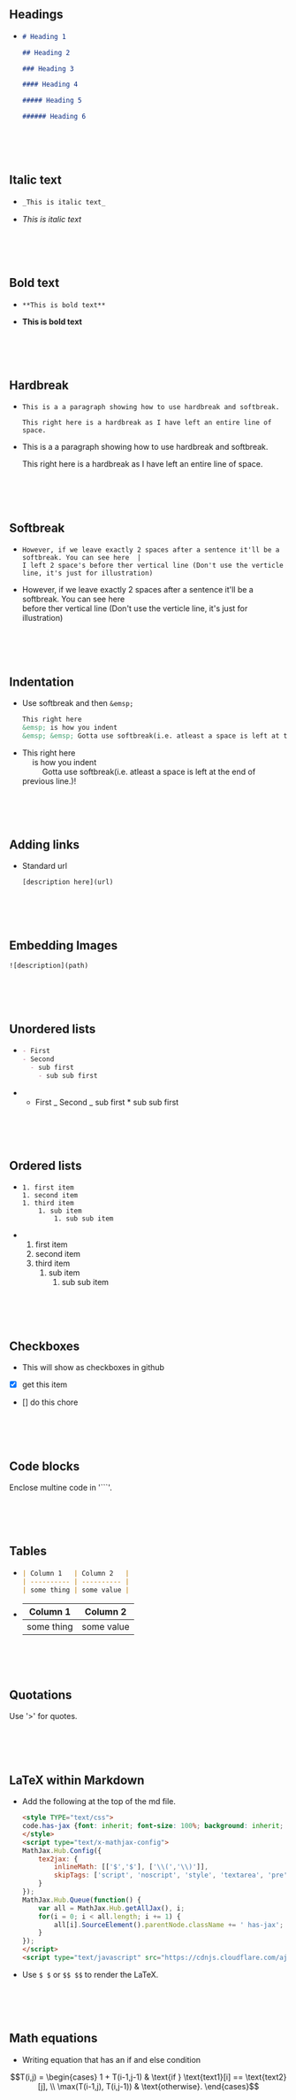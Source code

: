 ## Headings

- ```markdown
  # Heading 1

  ## Heading 2

  ### Heading 3

  #### Heading 4

  ##### Heading 5

  ###### Heading 6
  ```

<br/>
<br/>
<br>

## Italic text

- ```markdown
  _This is italic text_
  ```

- _This is italic text_

<br/>
<br/>
<br>

## Bold text

- ```
  **This is bold text**
  ```
- **This is bold text**

<br/>
<br/>
<br>

## Hardbreak

- ```
  This is a a paragraph showing how to use hardbreak and softbreak.

  This right here is a hardbreak as I have left an entire line of space.
  ```

- This is a a paragraph showing how to use hardbreak and softbreak.

  This right here is a hardbreak as I have left an entire line of space.

<br/>
<br/>
<br>

## Softbreak

- ```
  However, if we leave exactly 2 spaces after a sentence it'll be a softbreak. You can see here  |
  I left 2 space's before ther vertical line (Don't use the verticle line, it's just for illustration)
  ```
- However, if we leave exactly 2 spaces after a sentence it'll be a softbreak. You can see here  
  before ther vertical line (Don't use the verticle line, it's just for illustration)

<br/>
<br/>
<br>

## Indentation

- Use softbreak and then `&emsp;`
  ```markdown
  This right here  
  &emsp; is how you indent  
  &emsp; &emsp; Gotta use softbreak(i.e. atleast a space is left at the end of previous line.)!
  ```
- This right here  
  &emsp; is how you indent  
  &emsp; &emsp; Gotta use softbreak(i.e. atleast a space is left at the end of previous line.)!

<br/>
<br/>
<br>

## Adding links

- Standard url
  ```
  [description here](url)
  ```

<br/>
<br/>
<br>

## Embedding Images

```syntax
![description](path)
```

<br/>
<br/>
<br>

## Unordered lists

- ```markdown
  - First
  - Second
    - sub first
      - sub sub first
  ```

- - First
    _ Second
    _ sub first \* sub sub first

<br/>
<br/>
<br>

## Ordered lists

- ```
  1. first item
  1. second item
  1. third item
      1. sub item
          1. sub sub item
  ```
- 1. first item
  1. second item
  1. third item
     1. sub item
        1. sub sub item

<br/>
<br/>
<br>

## Checkboxes

- This will show as checkboxes in github

- [x] get this item
- [] do this chore

<br/>
<br/>
<br>

## Code blocks

Enclose multine code in '```'.

<br/>
<br/>
<br>

## Tables

- ```markdown
  | Column 1   | Column 2   |
  | ---------- | ---------- |
  | some thing | some value |
  ```

- | Column 1   | Column 2   |
  | ---------- | ---------- |
  | some thing | some value |

<br/>
<br/>
<br>

## Quotations

Use '>' for quotes.

<br/>
<br/>
<br>

## LaTeX within Markdown

- Add the following at the top of the md file.

  ```md
  <style TYPE="text/css">
  code.has-jax {font: inherit; font-size: 100%; background: inherit; border: inherit;}
  </style>
  <script type="text/x-mathjax-config">
  MathJax.Hub.Config({
      tex2jax: {
          inlineMath: [['$','$'], ['\\(','\\)']],
          skipTags: ['script', 'noscript', 'style', 'textarea', 'pre'] // removed 'code' entry
      }
  });
  MathJax.Hub.Queue(function() {
      var all = MathJax.Hub.getAllJax(), i;
      for(i = 0; i < all.length; i += 1) {
          all[i].SourceElement().parentNode.className += ' has-jax';
      }
  });
  </script>
  <script type="text/javascript" src="https://cdnjs.cloudflare.com/ajax/libs/mathjax/2.7.4/MathJax.js?config=TeX-AMS_HTML-full"></script>
  ```

* Use `$ $` or `$$ $$` to render the LaTeX.

<br>
<br>
<br>

## Math equations

- Writing equation that has an if and else condition

$$T(i,j) = \begin{cases} 1 + T(i-1,j-1) & \text{if } \text{text1}[i] == \text{text2}[j], \\ \max(T(i-1,j), T(i,j-1)) & \text{otherwise}. \end{cases}$$
